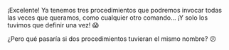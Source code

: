 ¡Excelente! Ya tenemos tres procedimientos que podremos invocar todas las veces que queramos, como cualquier otro comando... ¡Y solo los tuvimos que definir una vez! :scream:

¿Pero qué pasaría si dos procedimientos tuvieran el mismo nombre? :confused:
